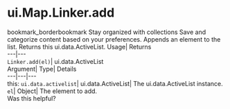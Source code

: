  
#  ui.Map.Linker.add
bookmark_borderbookmark Stay organized with collections  Save and categorize content based on your preferences.
Appends an element to the list. 
Returns this ui.data.ActiveList.
Usage| Returns  
---|---  
`Linker.add(el)`| ui.data.ActiveList  
Argument| Type| Details  
---|---|---  
this: `ui.data.activelist`| ui.data.ActiveList| The ui.data.ActiveList instance.  
`el`| Object| The element to add.  
Was this helpful?
